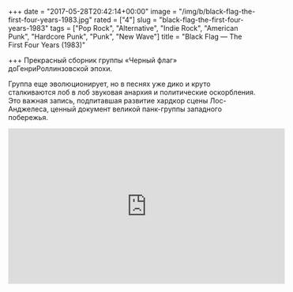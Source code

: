 +++
date = "2017-05-28T20:42:14+00:00"
image = "/img/b/black-flag-the-first-four-years-1983.jpg"
rated = ["4"]
slug = "black-flag-the-first-four-years-1983"
tags = ["Pop Rock", "Alternative", "Indie Rock", "American Punk", "Hardcore Punk", "Punk", "New Wave"]
title = "Black Flag — The First Four Years (1983)"

+++
Прекрасный сборник группы &laquo;Черный флаг&raquo; доГенриРоллинзовской эпохи.

Группа еще эволюционирует, но&nbsp;в&nbsp;песнях уже дико и&nbsp;круто сталкиваются лоб в&nbsp;лоб звуковая анархия и&nbsp;политические оскорбления. Это важная запись, подпитавшая развитие хардкор сцены Лос-Анджелеса, ценный документ великой панк-группы западного побережья.

<iframe width="560" height="315" src="https://www.youtube.com/embed/SNIof77YZCA" frameborder="0" allowfullscreen></iframe>